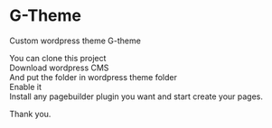 # G-Theme
Custom wordpress theme G-theme

You can clone this project</br>
Download wordpress CMS</br>
And put the folder in wordpress theme folder</br>
Enable it</br>
Install any pagebuilder plugin you want and start create your pages.</br>

Thank you.
